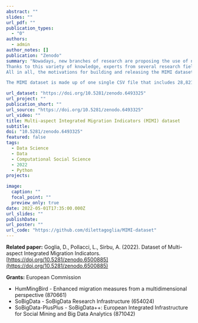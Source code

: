 ```yaml
---
abstract: ""
slides: ""
url_pdf: ""
publication_types:
  - "0"
authors:
  - admin
author_notes: []
publication: "Zenodo"
summary: "Nowadays, new branches of research are proposing the use of non-traditional data sources for the study of migration trends in order to find an original methodology to answer open questions about cross-border human mobility. The Multi-aspect Integrated Migration Indicators (MIMI) dataset is a new dataset to be exploited in migration studies as a concrete example of this new approach. It includes both official data about bidirectional human migration (traditional flow and stock data) with multidisciplinary variables and original indicators, including economic, demographic, cultural and geographic indicators, together with the Facebook Social Connectedness Index (SCI). It is built by gathering, embedding and integrating traditional and novel variables, resulting in this new multidisciplinary dataset that could significantly contribute to nowcast/forecast bilateral migration trends and migration drivers.
Thanks to this variety of knowledge, experts from several research fields (demographers, sociologists, economists) could exploit MIMI to investigate the trends in the various  indicators, and the relationship among them. Moreover, it could be possible to develop complex models based on these data, able to assess human migration by evaluating related interdisciplinary drivers, as well as models able to nowcast and predict traditional migration indicators in accordance with original variables, such as the strength of social connectivity. Here, the SCI could have an important role. It measures the relative probability that two individuals across two countries are friends with each other on Facebook, therefore it could be employed as a proxy of social connections across borders, to be studied as a possible driver of migration.
All in all, the motivations for building and releasing the MIMI dataset lie in the need of new perspectives, methods and analyses that can no longer prescind from taking into account a variety of new factors. The heterogeneous and multidimensional sets of data present in MIMI offer an all-encompassing overview of the characteristics of human migration, enabling a better understanding and an original potential exploration of the relationship between migration and non-traditional sources of data.

The MIMI dataset is made up of one single CSV file that includes 28,821 rows (records/entries) and 876 columns (variables/features/indicators). Each row is identified uniquely by a pairs of countries, built from the joining of the two ISO-3166 alpha-2 codes for the origin and destination country, respectively. The dataset contains as main features the country-to-country bilateral migration flows and stocks, together with multidisciplinary variables measuring cultural, demographic, geographic and economic variables for the two countries, together with the Facebook strength of connectedness of each pair. "

url_dataset: "https://doi.org/10.5281/zenodo.6493325"
url_project: ""
publication_short: ""
url_source: "https://doi.org/10.5281/zenodo.6493325"
url_video: ""
title: Multi-aspect Integrated Migration Indicators (MIMI) dataset
subtitle: 
doi: "10.5281/zenodo.6493325"
featured: false
tags:
  - Data Science
  - Data
  - Computational Social Science
  - 2022
  - Python
projects:

image:
  caption: ""
  focal_point: ""
  preview_only: true
date: 2022-05-01T17:35:00.000Z
url_slides: ""
publishDate: 
url_poster: ""
url_code: "https://github.com/dilettagoglia/MIMI-dataset"
---
```


**Related paper:** Goglia, D., Pollacci, L., Sirbu, A. (2022). Dataset of Multi-aspect Integrated Migration Indicators. [https://doi.org/10.5281/zenodo.6500885](https://doi.org/10.5281/zenodo.6500885)

**Grants:** European Commission
- HumMingBird - Enhanced migration measures from a multidimensional perspective (870661)
- SoBigData - SoBigData Research Infrastructure (654024)
- SoBigData-PlusPlus - SoBigData++: European Integrated Infrastructure for Social Mining and Big Data Analytics (871042)

